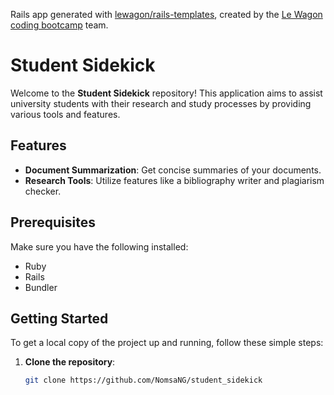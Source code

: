 Rails app generated with [lewagon/rails-templates](https://github.com/lewagon/rails-templates), created by the [Le Wagon coding bootcamp](https://www.lewagon.com) team.


# Student Sidekick

Welcome to the **Student Sidekick** repository! This application aims to assist university students with their research and study processes by providing various tools and features.

## Features

- **Document Summarization**: Get concise summaries of your documents.
- **Research Tools**: Utilize features like a bibliography writer and plagiarism checker.

## Prerequisites

Make sure you have the following installed:

- Ruby
- Rails
- Bundler

## Getting Started

To get a local copy of the project up and running, follow these simple steps:

1. **Clone the repository**:
   ```bash
   git clone https://github.com/NomsaNG/student_sidekick
